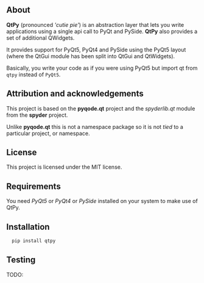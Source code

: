
About
-----
**QtPy** (pronounced *'cutie pie'*) is an abstraction layer that lets you
write applications using a single api call to PyQt and PySide. **QtPy** also
provides a set of additional QWidgets.

It provides support for PyQt5, PyQt4 and PySide using the PyQt5 layout (where
the QtGui module has been split into QtGui and QtWidgets).

Basically, you write your code as if you were using PyQt5 but import qt from
``qtpy`` instead of ``PyQt5``.

Attribution and acknowledgements
--------------------------------
This project is based on the **pyqode.qt** project and the *spyderlib.qt*
module from the **spyder** project.

Unlike **pyqode.qt** this is not a namespace package so it is not *tied*
to a particular project, or namespace.

License
-------
This project is licensed under the MIT license.

Requirements
------------
You need *PyQt5* or *PyQt4* or *PySide* installed on your system to make use
of QtPy.

Installation
------------
```python
  pip install qtpy
```

Testing
-------
TODO:

